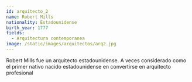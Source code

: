 ```yaml
---
id: arquitecto_2
name: Robert Mills
nationality: Estadounidense
birth_year: 1777
fields:
  - Arquitectura contemporanea
image: /static/images/arquitectos/arq2.jpg
---
```

<!--StartFragment-->

Robert Mills fue un arquitecto estadounidense. A veces considerado como el primer nativo nacido estadounidense en convertirse en arquitecto profesional

<!--EndFragment-->